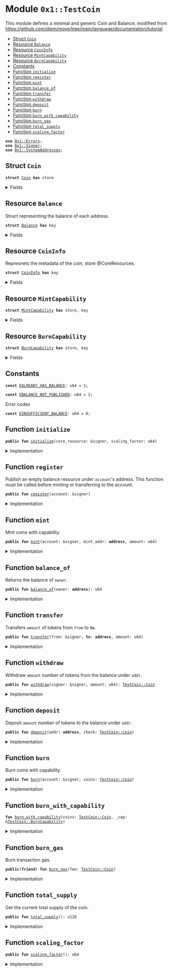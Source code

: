 
<a name="0x1_TestCoin"></a>

# Module `0x1::TestCoin`

This module defines a minimal and generic Coin and Balance.
modified from https://github.com/diem/move/tree/main/language/documentation/tutorial


-  [Struct `Coin`](#0x1_TestCoin_Coin)
-  [Resource `Balance`](#0x1_TestCoin_Balance)
-  [Resource `CoinInfo`](#0x1_TestCoin_CoinInfo)
-  [Resource `MintCapability`](#0x1_TestCoin_MintCapability)
-  [Resource `BurnCapability`](#0x1_TestCoin_BurnCapability)
-  [Constants](#@Constants_0)
-  [Function `initialize`](#0x1_TestCoin_initialize)
-  [Function `register`](#0x1_TestCoin_register)
-  [Function `mint`](#0x1_TestCoin_mint)
-  [Function `balance_of`](#0x1_TestCoin_balance_of)
-  [Function `transfer`](#0x1_TestCoin_transfer)
-  [Function `withdraw`](#0x1_TestCoin_withdraw)
-  [Function `deposit`](#0x1_TestCoin_deposit)
-  [Function `burn`](#0x1_TestCoin_burn)
-  [Function `burn_with_capability`](#0x1_TestCoin_burn_with_capability)
-  [Function `burn_gas`](#0x1_TestCoin_burn_gas)
-  [Function `total_supply`](#0x1_TestCoin_total_supply)
-  [Function `scaling_factor`](#0x1_TestCoin_scaling_factor)


<pre><code><b>use</b> <a href="../../../../../../../aptos-framework/releases/artifacts/current/build/MoveStdlib/docs/Errors.md#0x1_Errors">0x1::Errors</a>;
<b>use</b> <a href="../../../../../../../aptos-framework/releases/artifacts/current/build/MoveStdlib/docs/Signer.md#0x1_Signer">0x1::Signer</a>;
<b>use</b> <a href="../../../../../../../aptos-framework/releases/artifacts/current/build/CoreFramework/docs/SystemAddresses.md#0x1_SystemAddresses">0x1::SystemAddresses</a>;
</code></pre>



<a name="0x1_TestCoin_Coin"></a>

## Struct `Coin`



<pre><code><b>struct</b> <a href="TestCoin.md#0x1_TestCoin_Coin">Coin</a> <b>has</b> store
</code></pre>



<details>
<summary>Fields</summary>


<dl>
<dt>
<code>value: u64</code>
</dt>
<dd>

</dd>
</dl>


</details>

<a name="0x1_TestCoin_Balance"></a>

## Resource `Balance`

Struct representing the balance of each address.


<pre><code><b>struct</b> <a href="TestCoin.md#0x1_TestCoin_Balance">Balance</a> <b>has</b> key
</code></pre>



<details>
<summary>Fields</summary>


<dl>
<dt>
<code>coin: <a href="TestCoin.md#0x1_TestCoin_Coin">TestCoin::Coin</a></code>
</dt>
<dd>

</dd>
</dl>


</details>

<a name="0x1_TestCoin_CoinInfo"></a>

## Resource `CoinInfo`

Represnets the metadata of the coin, store @CoreResources.


<pre><code><b>struct</b> <a href="TestCoin.md#0x1_TestCoin_CoinInfo">CoinInfo</a> <b>has</b> key
</code></pre>



<details>
<summary>Fields</summary>


<dl>
<dt>
<code>total_value: u128</code>
</dt>
<dd>

</dd>
<dt>
<code>scaling_factor: u64</code>
</dt>
<dd>

</dd>
</dl>


</details>

<a name="0x1_TestCoin_MintCapability"></a>

## Resource `MintCapability`



<pre><code><b>struct</b> <a href="TestCoin.md#0x1_TestCoin_MintCapability">MintCapability</a> <b>has</b> store, key
</code></pre>



<details>
<summary>Fields</summary>


<dl>
<dt>
<code>dummy_field: bool</code>
</dt>
<dd>

</dd>
</dl>


</details>

<a name="0x1_TestCoin_BurnCapability"></a>

## Resource `BurnCapability`



<pre><code><b>struct</b> <a href="TestCoin.md#0x1_TestCoin_BurnCapability">BurnCapability</a> <b>has</b> store, key
</code></pre>



<details>
<summary>Fields</summary>


<dl>
<dt>
<code>dummy_field: bool</code>
</dt>
<dd>

</dd>
</dl>


</details>

<a name="@Constants_0"></a>

## Constants


<a name="0x1_TestCoin_EALREADY_HAS_BALANCE"></a>



<pre><code><b>const</b> <a href="TestCoin.md#0x1_TestCoin_EALREADY_HAS_BALANCE">EALREADY_HAS_BALANCE</a>: u64 = 1;
</code></pre>



<a name="0x1_TestCoin_EBALANCE_NOT_PUBLISHED"></a>



<pre><code><b>const</b> <a href="TestCoin.md#0x1_TestCoin_EBALANCE_NOT_PUBLISHED">EBALANCE_NOT_PUBLISHED</a>: u64 = 2;
</code></pre>



<a name="0x1_TestCoin_EINSUFFICIENT_BALANCE"></a>

Error codes


<pre><code><b>const</b> <a href="TestCoin.md#0x1_TestCoin_EINSUFFICIENT_BALANCE">EINSUFFICIENT_BALANCE</a>: u64 = 0;
</code></pre>



<a name="0x1_TestCoin_initialize"></a>

## Function `initialize`



<pre><code><b>public</b> <b>fun</b> <a href="TestCoin.md#0x1_TestCoin_initialize">initialize</a>(core_resource: &signer, scaling_factor: u64)
</code></pre>



<details>
<summary>Implementation</summary>


<pre><code><b>public</b> <b>fun</b> <a href="TestCoin.md#0x1_TestCoin_initialize">initialize</a>(core_resource: &signer, scaling_factor: u64) {
    <a href="../../../../../../../aptos-framework/releases/artifacts/current/build/CoreFramework/docs/SystemAddresses.md#0x1_SystemAddresses_assert_core_resource">SystemAddresses::assert_core_resource</a>(core_resource);
    <b>move_to</b>(core_resource, <a href="TestCoin.md#0x1_TestCoin_MintCapability">MintCapability</a> {});
    <b>move_to</b>(core_resource, <a href="TestCoin.md#0x1_TestCoin_BurnCapability">BurnCapability</a> {});
    <b>move_to</b>(core_resource, <a href="TestCoin.md#0x1_TestCoin_CoinInfo">CoinInfo</a> { total_value: 0, scaling_factor });
    <a href="TestCoin.md#0x1_TestCoin_register">register</a>(core_resource);
}
</code></pre>



</details>

<a name="0x1_TestCoin_register"></a>

## Function `register`

Publish an empty balance resource under <code>account</code>'s address. This function must be called before
minting or transferring to the account.


<pre><code><b>public</b> <b>fun</b> <a href="TestCoin.md#0x1_TestCoin_register">register</a>(account: &signer)
</code></pre>



<details>
<summary>Implementation</summary>


<pre><code><b>public</b> <b>fun</b> <a href="TestCoin.md#0x1_TestCoin_register">register</a>(account: &signer) {
    <b>let</b> empty_coin = <a href="TestCoin.md#0x1_TestCoin_Coin">Coin</a> { value: 0 };
    <b>assert</b>!(!<b>exists</b>&lt;<a href="TestCoin.md#0x1_TestCoin_Balance">Balance</a>&gt;(<a href="../../../../../../../aptos-framework/releases/artifacts/current/build/MoveStdlib/docs/Signer.md#0x1_Signer_address_of">Signer::address_of</a>(account)), <a href="../../../../../../../aptos-framework/releases/artifacts/current/build/MoveStdlib/docs/Errors.md#0x1_Errors_already_published">Errors::already_published</a>(<a href="TestCoin.md#0x1_TestCoin_EALREADY_HAS_BALANCE">EALREADY_HAS_BALANCE</a>));
    <b>move_to</b>(account, <a href="TestCoin.md#0x1_TestCoin_Balance">Balance</a> { coin:  empty_coin });
}
</code></pre>



</details>

<a name="0x1_TestCoin_mint"></a>

## Function `mint`

Mint coins with capability.


<pre><code><b>public</b> <b>fun</b> <a href="TestCoin.md#0x1_TestCoin_mint">mint</a>(account: &signer, mint_addr: <b>address</b>, amount: u64)
</code></pre>



<details>
<summary>Implementation</summary>


<pre><code><b>public</b> <b>fun</b> <a href="TestCoin.md#0x1_TestCoin_mint">mint</a>(account: &signer, mint_addr: <b>address</b>, amount: u64) <b>acquires</b> <a href="TestCoin.md#0x1_TestCoin_Balance">Balance</a>, <a href="TestCoin.md#0x1_TestCoin_MintCapability">MintCapability</a>, <a href="TestCoin.md#0x1_TestCoin_CoinInfo">CoinInfo</a> {
    <b>let</b> sender_addr = <a href="../../../../../../../aptos-framework/releases/artifacts/current/build/MoveStdlib/docs/Signer.md#0x1_Signer_address_of">Signer::address_of</a>(account);
    <b>let</b> _cap = <b>borrow_global</b>&lt;<a href="TestCoin.md#0x1_TestCoin_MintCapability">MintCapability</a>&gt;(sender_addr);
    // Deposit `amount` of tokens <b>to</b> `mint_addr`'s balance
    <a href="TestCoin.md#0x1_TestCoin_deposit">deposit</a>(mint_addr, <a href="TestCoin.md#0x1_TestCoin_Coin">Coin</a> { value: amount });
    // Update the total supply
    <b>let</b> coin_info = <b>borrow_global_mut</b>&lt;<a href="TestCoin.md#0x1_TestCoin_CoinInfo">CoinInfo</a>&gt;(sender_addr);
    coin_info.total_value = coin_info.total_value + (amount <b>as</b> u128);
}
</code></pre>



</details>

<a name="0x1_TestCoin_balance_of"></a>

## Function `balance_of`

Returns the balance of <code>owner</code>.


<pre><code><b>public</b> <b>fun</b> <a href="TestCoin.md#0x1_TestCoin_balance_of">balance_of</a>(owner: <b>address</b>): u64
</code></pre>



<details>
<summary>Implementation</summary>


<pre><code><b>public</b> <b>fun</b> <a href="TestCoin.md#0x1_TestCoin_balance_of">balance_of</a>(owner: <b>address</b>): u64 <b>acquires</b> <a href="TestCoin.md#0x1_TestCoin_Balance">Balance</a> {
    <b>assert</b>!(<b>exists</b>&lt;<a href="TestCoin.md#0x1_TestCoin_Balance">Balance</a>&gt;(owner), <a href="../../../../../../../aptos-framework/releases/artifacts/current/build/MoveStdlib/docs/Errors.md#0x1_Errors_not_published">Errors::not_published</a>(<a href="TestCoin.md#0x1_TestCoin_EBALANCE_NOT_PUBLISHED">EBALANCE_NOT_PUBLISHED</a>));
    <b>borrow_global</b>&lt;<a href="TestCoin.md#0x1_TestCoin_Balance">Balance</a>&gt;(owner).coin.value
}
</code></pre>



</details>

<a name="0x1_TestCoin_transfer"></a>

## Function `transfer`

Transfers <code>amount</code> of tokens from <code>from</code> to <code><b>to</b></code>.


<pre><code><b>public</b> <b>fun</b> <a href="TestCoin.md#0x1_TestCoin_transfer">transfer</a>(from: &signer, <b>to</b>: <b>address</b>, amount: u64)
</code></pre>



<details>
<summary>Implementation</summary>


<pre><code><b>public</b> <b>fun</b> <a href="TestCoin.md#0x1_TestCoin_transfer">transfer</a>(from: &signer, <b>to</b>: <b>address</b>, amount: u64) <b>acquires</b> <a href="TestCoin.md#0x1_TestCoin_Balance">Balance</a> {
    <b>let</b> check = <a href="TestCoin.md#0x1_TestCoin_withdraw">withdraw</a>(from, amount);
    <a href="TestCoin.md#0x1_TestCoin_deposit">deposit</a>(<b>to</b>, check);
}
</code></pre>



</details>

<a name="0x1_TestCoin_withdraw"></a>

## Function `withdraw`

Withdraw <code>amount</code> number of tokens from the balance under <code>addr</code>.


<pre><code><b>public</b> <b>fun</b> <a href="TestCoin.md#0x1_TestCoin_withdraw">withdraw</a>(signer: &signer, amount: u64): <a href="TestCoin.md#0x1_TestCoin_Coin">TestCoin::Coin</a>
</code></pre>



<details>
<summary>Implementation</summary>


<pre><code><b>public</b> <b>fun</b> <a href="TestCoin.md#0x1_TestCoin_withdraw">withdraw</a>(signer: &signer, amount: u64) : <a href="TestCoin.md#0x1_TestCoin_Coin">Coin</a> <b>acquires</b> <a href="TestCoin.md#0x1_TestCoin_Balance">Balance</a> {
    <b>let</b> addr = <a href="../../../../../../../aptos-framework/releases/artifacts/current/build/MoveStdlib/docs/Signer.md#0x1_Signer_address_of">Signer::address_of</a>(signer);
    <b>let</b> balance = <a href="TestCoin.md#0x1_TestCoin_balance_of">balance_of</a>(addr);
    // balance must be greater than the withdraw amount
    <b>assert</b>!(balance &gt;= amount, <a href="../../../../../../../aptos-framework/releases/artifacts/current/build/MoveStdlib/docs/Errors.md#0x1_Errors_limit_exceeded">Errors::limit_exceeded</a>(<a href="TestCoin.md#0x1_TestCoin_EINSUFFICIENT_BALANCE">EINSUFFICIENT_BALANCE</a>));
    <b>let</b> balance_ref = &<b>mut</b> <b>borrow_global_mut</b>&lt;<a href="TestCoin.md#0x1_TestCoin_Balance">Balance</a>&gt;(addr).coin.value;
    *balance_ref = balance - amount;
    <a href="TestCoin.md#0x1_TestCoin_Coin">Coin</a> { value: amount }
}
</code></pre>



</details>

<a name="0x1_TestCoin_deposit"></a>

## Function `deposit`

Deposit <code>amount</code> number of tokens to the balance under <code>addr</code>.


<pre><code><b>public</b> <b>fun</b> <a href="TestCoin.md#0x1_TestCoin_deposit">deposit</a>(addr: <b>address</b>, check: <a href="TestCoin.md#0x1_TestCoin_Coin">TestCoin::Coin</a>)
</code></pre>



<details>
<summary>Implementation</summary>


<pre><code><b>public</b> <b>fun</b> <a href="TestCoin.md#0x1_TestCoin_deposit">deposit</a>(addr: <b>address</b>, check: <a href="TestCoin.md#0x1_TestCoin_Coin">Coin</a>) <b>acquires</b> <a href="TestCoin.md#0x1_TestCoin_Balance">Balance</a> {
    <b>let</b> balance = <a href="TestCoin.md#0x1_TestCoin_balance_of">balance_of</a>(addr);
    <b>let</b> balance_ref = &<b>mut</b> <b>borrow_global_mut</b>&lt;<a href="TestCoin.md#0x1_TestCoin_Balance">Balance</a>&gt;(addr).coin.value;
    <b>let</b> <a href="TestCoin.md#0x1_TestCoin_Coin">Coin</a> { value } = check;
    *balance_ref = balance + value;
}
</code></pre>



</details>

<a name="0x1_TestCoin_burn"></a>

## Function `burn`

Burn coins with capability.


<pre><code><b>public</b> <b>fun</b> <a href="TestCoin.md#0x1_TestCoin_burn">burn</a>(account: &signer, coins: <a href="TestCoin.md#0x1_TestCoin_Coin">TestCoin::Coin</a>)
</code></pre>



<details>
<summary>Implementation</summary>


<pre><code><b>public</b> <b>fun</b> <a href="TestCoin.md#0x1_TestCoin_burn">burn</a>(account: &signer, coins: <a href="TestCoin.md#0x1_TestCoin_Coin">Coin</a>) <b>acquires</b> <a href="TestCoin.md#0x1_TestCoin_BurnCapability">BurnCapability</a>, <a href="TestCoin.md#0x1_TestCoin_CoinInfo">CoinInfo</a> {
    <b>let</b> cap = <b>borrow_global</b>&lt;<a href="TestCoin.md#0x1_TestCoin_BurnCapability">BurnCapability</a>&gt;(<a href="../../../../../../../aptos-framework/releases/artifacts/current/build/MoveStdlib/docs/Signer.md#0x1_Signer_address_of">Signer::address_of</a>(account));
    <a href="TestCoin.md#0x1_TestCoin_burn_with_capability">burn_with_capability</a>(coins, cap);
}
</code></pre>



</details>

<a name="0x1_TestCoin_burn_with_capability"></a>

## Function `burn_with_capability`



<pre><code><b>fun</b> <a href="TestCoin.md#0x1_TestCoin_burn_with_capability">burn_with_capability</a>(coins: <a href="TestCoin.md#0x1_TestCoin_Coin">TestCoin::Coin</a>, _cap: &<a href="TestCoin.md#0x1_TestCoin_BurnCapability">TestCoin::BurnCapability</a>)
</code></pre>



<details>
<summary>Implementation</summary>


<pre><code><b>fun</b> <a href="TestCoin.md#0x1_TestCoin_burn_with_capability">burn_with_capability</a>(coins: <a href="TestCoin.md#0x1_TestCoin_Coin">Coin</a>, _cap: &<a href="TestCoin.md#0x1_TestCoin_BurnCapability">BurnCapability</a>) <b>acquires</b>  <a href="TestCoin.md#0x1_TestCoin_CoinInfo">CoinInfo</a> {
    <b>let</b> <a href="TestCoin.md#0x1_TestCoin_Coin">Coin</a> { value } = coins;
    // Update the total supply
    <b>let</b> coin_info = <b>borrow_global_mut</b>&lt;<a href="TestCoin.md#0x1_TestCoin_CoinInfo">CoinInfo</a>&gt;(@CoreResources);
    coin_info.total_value = coin_info.total_value - (value <b>as</b> u128);
}
</code></pre>



</details>

<a name="0x1_TestCoin_burn_gas"></a>

## Function `burn_gas`

Burn transaction gas.


<pre><code><b>public</b>(<b>friend</b>) <b>fun</b> <a href="TestCoin.md#0x1_TestCoin_burn_gas">burn_gas</a>(fee: <a href="TestCoin.md#0x1_TestCoin_Coin">TestCoin::Coin</a>)
</code></pre>



<details>
<summary>Implementation</summary>


<pre><code><b>public</b>(<b>friend</b>) <b>fun</b> <a href="TestCoin.md#0x1_TestCoin_burn_gas">burn_gas</a>(fee: <a href="TestCoin.md#0x1_TestCoin_Coin">Coin</a>) <b>acquires</b> <a href="TestCoin.md#0x1_TestCoin_BurnCapability">BurnCapability</a>, <a href="TestCoin.md#0x1_TestCoin_CoinInfo">CoinInfo</a> {
    <b>let</b> cap = <b>borrow_global</b>&lt;<a href="TestCoin.md#0x1_TestCoin_BurnCapability">BurnCapability</a>&gt;(@CoreResources);
    <a href="TestCoin.md#0x1_TestCoin_burn_with_capability">burn_with_capability</a>(fee, cap);
}
</code></pre>



</details>

<a name="0x1_TestCoin_total_supply"></a>

## Function `total_supply`

Get the current total supply of the coin.


<pre><code><b>public</b> <b>fun</b> <a href="TestCoin.md#0x1_TestCoin_total_supply">total_supply</a>(): u128
</code></pre>



<details>
<summary>Implementation</summary>


<pre><code><b>public</b> <b>fun</b> <a href="TestCoin.md#0x1_TestCoin_total_supply">total_supply</a>(): u128 <b>acquires</b>  <a href="TestCoin.md#0x1_TestCoin_CoinInfo">CoinInfo</a> {
    <b>borrow_global</b>&lt;<a href="TestCoin.md#0x1_TestCoin_CoinInfo">CoinInfo</a>&gt;(@CoreResources).total_value
}
</code></pre>



</details>

<a name="0x1_TestCoin_scaling_factor"></a>

## Function `scaling_factor`



<pre><code><b>public</b> <b>fun</b> <a href="TestCoin.md#0x1_TestCoin_scaling_factor">scaling_factor</a>(): u64
</code></pre>



<details>
<summary>Implementation</summary>


<pre><code><b>public</b> <b>fun</b> <a href="TestCoin.md#0x1_TestCoin_scaling_factor">scaling_factor</a>(): u64 <b>acquires</b>  <a href="TestCoin.md#0x1_TestCoin_CoinInfo">CoinInfo</a> {
    <b>borrow_global</b>&lt;<a href="TestCoin.md#0x1_TestCoin_CoinInfo">CoinInfo</a>&gt;(@CoreResources).scaling_factor
}
</code></pre>



</details>
